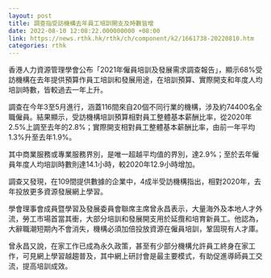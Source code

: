 ```yaml
---
layout: post
title: 調查指受訪機構去年員工培訓開支及時數皆增
date: 2022-08-10 12:08:22.000000000 +08:00
link: https://news.rthk.hk/rthk/ch/component/k2/1661738-20220810.htm
categories: rthk
---
```


香港人力資源管理學會公布「2021年僱員培訓及發展需求調查報告」，顯示68%受訪機構在去年提供預算作員工培訓和發展用途，在培訓預算、實際開支和年度人均培訓時數，皆較過去一年上升。

調查在今年3至5月進行，涵蓋116間來自20個不同行業的機構，涉及約74400名全職僱員。結果顯示，受訪機構培訓預算相對員工整體基本薪酬比率，從2020年2.5%上調至去年的2.8%；實際開支相對員工整體基本薪酬比率，由前一年平均1.3%升至去年1.9%。

其中商業服務或專業服務界別，是唯一超越平均值的界別，達2.9%；至於去年僱員年度人均培訓時數則達14.1小時，較2020年12.9小時增加。

調查又發現，在109間提供數據的企業中，4成半受訪機構指出，相對2020年，去年投放更多資源發展網上學習。

學會理事會成員暨學習及發展委員會聯席主席曾永昌表示，大量海外及本地人才外流，勞工市場首當其衝，大部分培訓和發展開支用於延攬和培育新員工。他認為，大辭職潮短期內不會消失，機構必須加倍投放資源在僱員培訓，鞏固現有人才庫。

曾永昌又說，在家工作已成為永久政策，甚至有少部分機構允許員工終身在家工作，可見網上學習越趨普及，其中網上研討會是最主要模式，有助促進導師員工交流，提高培訓成效。
